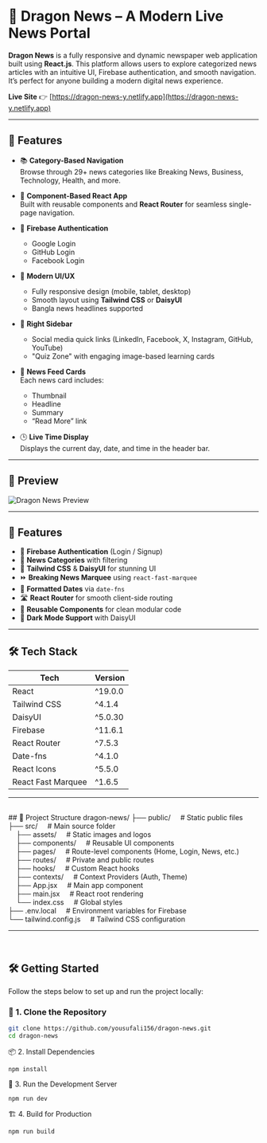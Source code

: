 
# 📰 Dragon News – A Modern Live News Portal

**Dragon News** is a fully responsive and dynamic newspaper web application built using **React.js**. This platform allows users to explore categorized news articles with an intuitive UI, Firebase authentication, and smooth navigation. It’s perfect for anyone building a modern digital news experience.


**Live Site** 👉 [https://dragon-news-y.netlify.app](https://dragon-news-y.netlify.app)

---

## 🌟 Features

- 📚 **Category-Based Navigation**  
  Browse through 29+ news categories like Breaking News, Business, Technology, Health, and more.

- 🧱 **Component-Based React App**  
  Built with reusable components and **React Router** for seamless single-page navigation.

- 🔐 **Firebase Authentication**  
  - Google Login  
  - GitHub Login  
  - Facebook Login

- 🎨 **Modern UI/UX**  
  - Fully responsive design (mobile, tablet, desktop)  
  - Smooth layout using **Tailwind CSS** or **DaisyUI**  
  - Bangla news headlines supported

- 🧩 **Right Sidebar**  
  - Social media quick links (LinkedIn, Facebook, X, Instagram, GitHub, YouTube)  
  - "Quiz Zone" with engaging image-based learning cards

- 📰 **News Feed Cards**  
  Each news card includes:
  - Thumbnail
  - Headline
  - Summary
  - “Read More” link

- 🕒 **Live Time Display**  
  Displays the current day, date, and time in the header bar.

---

## 📸 Preview

![Dragon News Preview](https://raw.githubusercontent.com/yousufali156/dragon-news/main/public/dragon-news-preview.png) <!-- Optional: Update with your own screenshot -->

---

## 🚀 Features

- 🔐 **Firebase Authentication** (Login / Signup)
- 📰 **News Categories** with filtering
- 🎨 **Tailwind CSS** & **DaisyUI** for stunning UI
- ⏩ **Breaking News Marquee** using `react-fast-marquee`
- 📆 **Formatted Dates** via `date-fns`
- 🛣️ **React Router** for smooth client-side routing
- 🔁 **Reusable Components** for clean modular code
- 🌙 **Dark Mode Support** with DaisyUI

---

## 🛠️ Tech Stack

| Tech              | Version     |
|-------------------|-------------|
| React             | ^19.0.0     |
| Tailwind CSS      | ^4.1.4      |
| DaisyUI           | ^5.0.30     |
| Firebase          | ^11.6.1     |
| React Router      | ^7.5.3      |
| Date-fns          | ^4.1.0      |
| React Icons       | ^5.5.0      |
| React Fast Marquee| ^1.6.5      |

---
<br/>
## 📁 Project Structure
dragon-news/
├── public/     # Static public files<br/>
├── src/     # Main source folder<br/>
    ├── assets/     # Static images and logos<br/>
    ├── components/     # Reusable UI components<br/>
    ├── pages/     # Route-level components (Home, Login, News, etc.)<br/>
    ├── routes/     # Private and public routes<br/>
    ├── hooks/     # Custom React hooks<br/>
    ├── contexts/     # Context Providers (Auth, Theme)<br/>
    ├── App.jsx     # Main app component<br/>
    ├── main.jsx     # React root rendering<br/>
    └── index.css     # Global styles<br/>
├── .env.local     # Environment variables for Firebase<br/>
└── tailwind.config.js     # Tailwind CSS configuration<br/>


---
<br/>

## 🛠️ Getting Started

Follow the steps below to set up and run the project locally:

### 🧩 1. Clone the Repository

```bash
git clone https://github.com/yousufali156/dragon-news.git
cd dragon-news

```

📦 2. Install Dependencies

```
npm install

```
🔧 3. Run the Development Server

```npm run dev```


🏗️ 4. Build for Production

```npm run build```
